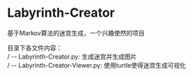 # Labyrinth-Creator
基于Markov算法的迷宫生成，一个兴趣使然的项目

目录下各文件内容：\
/ -- Labyrinth-Creator.py: 生成迷宫并生成图片\
/ -- Labyrinth-Creator-Viewer.py: 使用turtle使得迷宫生成可视化

